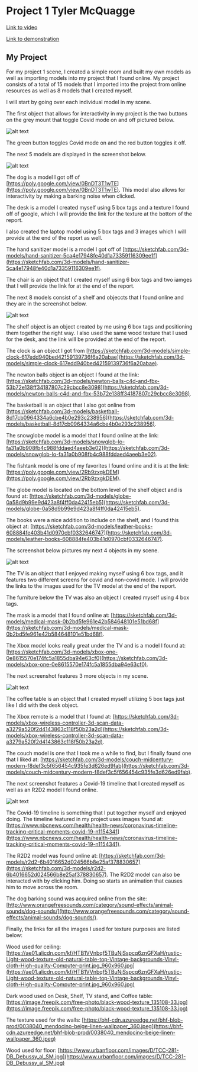 # Project 1 Tyler McQuagge

[Link to video](https://youtu.be/6l-BJxkkcN0)

[Link to demonstration](https://glitch.com/~tyler-mcquagge-p1)

## My Project

For my project 1 scene, I created a simple room and built my own models as well as importing models into my project that I found online.
My project consists of a total of 15 models that I imported into the project from online resources as well as 8  models that
I created myself.

I will start by going over each individual model in my scene. 

The first object that allows for interactivity in my project is the two buttons on the grey mount that toggle Covid mode on and off
pictured below.

![alt text](https://raw.githubusercontent.com/Tyler0126/Project1/master/images/Screenshot%20(137).png)

The green button toggles Covid mode on and the red button toggles it off.


The next 5 models are displayed in the screenshot below.

![alt text](https://raw.githubusercontent.com/Tyler0126/Project1/master/images/Screenshot%20(138).png)

The dog is a model I got off of [https://poly.google.com/view/0BnDT3T1wTE](https://poly.google.com/view/0BnDT3T1wTE). This model also
allows for interactivity by making a barking noise when clicked. 

The desk is a model I created myself using 5 box tags and a texture I found off of google, which I will provide the link for the 
texture at the bottom of the report.

I also created the laptop model using 5 box tags and 3 images which I will provide at the end of the report as well.

The hand sanitizer model is a model I got off of [https://sketchfab.com/3d-models/hand-sanitizer-5ca4e17948fe40d1a73359116309ee1f](https://sketchfab.com/3d-models/hand-sanitizer-5ca4e17948fe40d1a73359116309ee1f).

The chair is an object that I created myself using 6 box tags and two iamges that I will provide the link for at the end of the report.

The next 8 models consist of a shelf and objeccts that I found online and they are in the screenshot below.

![alt text](https://raw.githubusercontent.com/Tyler0126/Project1/master/images/Screenshot%20(139).png)

The shelf object is an object created by me using 6 box tags and positioning them together the right way. I also used the same
wood texture that I used for the desk, and the link will be provided at the end of the report.

The clock is an object I got from [https://sketchfab.com/3d-models/simple-clock-617edd940bed42159139736f6a20abae](https://sketchfab.com/3d-models/simple-clock-617edd940bed42159139736f6a20abae).

The newton balls object is an object I found at the link: [https://sketchfab.com/3d-models/newton-balls-c4d-and-fbx-53b72e138ff34187807c29cbcc8e3098](https://sketchfab.com/3d-models/newton-balls-c4d-and-fbx-53b72e138ff34187807c29cbcc8e3098).

The basketball is an object that I also got online from [https://sketchfab.com/3d-models/basketball-8d17cb0964334a6cbe4b0e293c238956](https://sketchfab.com/3d-models/basketball-8d17cb0964334a6cbe4b0e293c238956).

The snowglobe model is a model that I found online at the link: [https://sketchfab.com/3d-models/snowglob-lo-fa31a0b908fb4c988fddaed4aeeb3e02](https://sketchfab.com/3d-models/snowglob-lo-fa31a0b908fb4c988fddaed4aeeb3e02).

The fishtank model is one of my favorites I found online and it is at the link: [https://poly.google.com/view/2Rb9zxgkDEM](https://poly.google.com/view/2Rb9zxgkDEM).

The globe model is located on the bottom level of the shelf object and is found at: [https://sketchfab.com/3d-models/globe-0a58d9b99e9d423a8f4ff0da42415eb5](https://sketchfab.com/3d-models/globe-0a58d9b99e9d423a8f4ff0da42415eb5).

The books were a nice addition to include on the shelf, and I found this object at: [https://sketchfab.com/3d-models/leather-books-608884fe403b41d0970cbf0332646747](https://sketchfab.com/3d-models/leather-books-608884fe403b41d0970cbf0332646747).


The screenshot below pictures my next 4 objects in my scene.

![alt text](https://raw.githubusercontent.com/Tyler0126/Project1/master/images/Screenshot%20(140).png)

The TV is an object that I enjoyed making myself using 6 box tags, and it features two different screens for covid and non-covid mode.
I will provide the links to the images used for the TV model at the end of the report.

The furniture below the TV was also an object I created myself using 4 box tags.

The mask is a model that I found online at: [https://sketchfab.com/3d-models/medical-mask-0b2bd5fe961e42b584648101e51bd68f](https://sketchfab.com/3d-models/medical-mask-0b2bd5fe961e42b584648101e51bd68f).

The Xbox model looks really great under the TV and is a model I found at: [https://sketchfab.com/3d-models/xbox-one-0e8615570e174fc5a1855dba94e63cf0](https://sketchfab.com/3d-models/xbox-one-0e8615570e174fc5a1855dba94e63cf0).


The next screenshot features 3 more objects in my scene.

![alt text](https://raw.githubusercontent.com/Tyler0126/Project1/master/images/Screenshot%20(141).png)

The coffee table is an object that I created myself utilizing 5 box tags just like I did with the desk object.

The Xbox remote is a model that I found at: [https://sketchfab.com/3d-models/xbox-wireless-controller-3d-scan-data-a3279a520f2d4143863c118f50b23a2d](https://sketchfab.com/3d-models/xbox-wireless-controller-3d-scan-data-a3279a520f2d4143863c118f50b23a2d).

The couch model is one that I took me a while to find, but I finally found one that I liked at: [https://sketchfab.com/3d-models/couch-midcentury-modern-f8def3c5f656454c935fe3d626ed9fab](https://sketchfab.com/3d-models/couch-midcentury-modern-f8def3c5f656454c935fe3d626ed9fab).


The next screenshot features a Covid-19 timeline that I created myself as well as an R2D2 model I found online.

![alt text](https://raw.githubusercontent.com/Tyler0126/Project1/master/images/Screenshot%20(142).png)

The Covid-19 timeline is something that I put together myself and enjoyed doing. The timeline featured in my project uses images
found at: [https://www.nbcnews.com/health/health-news/coronavirus-timeline-tracking-critical-moments-covid-19-n1154341](https://www.nbcnews.com/health/health-news/coronavirus-timeline-tracking-critical-moments-covid-19-n1154341).

The R2D2 model was found online at: [https://sketchfab.com/3d-models/r2d2-6b4016652d024566b8e25af378830657](https://sketchfab.com/3d-models/r2d2-6b4016652d024566b8e25af378830657).
The R2D2 model can also be interacted with by clicking him. Doing so starts an animation that causes him to move across the room.



The dog barking sound was acquired online from the site: [http://www.orangefreesounds.com/category/sound-effects/animal-sounds/dog-sounds/](http://www.orangefreesounds.com/category/sound-effects/animal-sounds/dog-sounds/).

Finally, the links for all the images I used for texture purposes are listed below:

Wood used for ceiling: [https://ae01.alicdn.com/kf/HTB1VVnbqf5TBuNjSspcq6znGFXaH/rustic-Light-wood-texture-old-natural-table-top-Vintage-backgrounds-Vinyl-cloth-High-quality-Computer-print.jpg_960x960.jpg](https://ae01.alicdn.com/kf/HTB1VVnbqf5TBuNjSspcq6znGFXaH/rustic-Light-wood-texture-old-natural-table-top-Vintage-backgrounds-Vinyl-cloth-High-quality-Computer-print.jpg_960x960.jpg)

Dark wood used on Desk, Shelf, TV stand, and Coffee table: [https://image.freepik.com/free-photo/black-wood-texture_135108-33.jpg](https://image.freepik.com/free-photo/black-wood-texture_135108-33.jpg)

The texture used for the walls: [https://bhf-cdn.azureedge.net/bhf-blob-prod/0038040_mendocino-beige-linen-wallpaper_360.jpeg](https://bhf-cdn.azureedge.net/bhf-blob-prod/0038040_mendocino-beige-linen-wallpaper_360.jpeg)

Wood used for floor: [https://www.urbanfloor.com/images/D/TCC-281-DB_Debussy_al_SM.jpg](https://www.urbanfloor.com/images/D/TCC-281-DB_Debussy_al_SM.jpg)